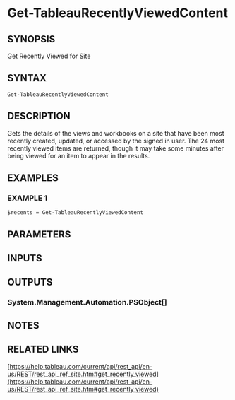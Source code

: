 # Get-TableauRecentlyViewedContent

## SYNOPSIS
Get Recently Viewed for Site

## SYNTAX

```
Get-TableauRecentlyViewedContent
```

## DESCRIPTION
Gets the details of the views and workbooks on a site that have been most recently created, updated, or accessed by the signed in user.
The 24 most recently viewed items are returned, though it may take some minutes after being viewed for an item to appear in the results.

## EXAMPLES

### EXAMPLE 1
```
$recents = Get-TableauRecentlyViewedContent
```

## PARAMETERS

## INPUTS

## OUTPUTS

### System.Management.Automation.PSObject[]
## NOTES

## RELATED LINKS

[https://help.tableau.com/current/api/rest_api/en-us/REST/rest_api_ref_site.htm#get_recently_viewed](https://help.tableau.com/current/api/rest_api/en-us/REST/rest_api_ref_site.htm#get_recently_viewed)

